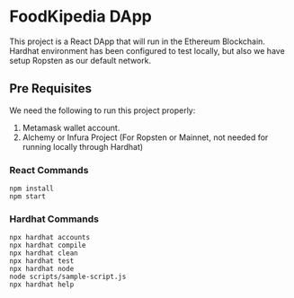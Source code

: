 # FoodKipedia DApp

This project is a React DApp that will run in the Ethereum Blockchain. Hardhat environment has been configured to test locally, but also we have setup Ropsten as our default network.

## Pre Requisites

We need the following to run this project properly:

1. Metamask wallet account.
2. Alchemy or Infura Project (For Ropsten or Mainnet, not needed for running locally through Hardhat)

### React Commands

```shell
npm install
npm start
```


### Hardhat Commands

```shell
npx hardhat accounts
npx hardhat compile
npx hardhat clean
npx hardhat test
npx hardhat node
node scripts/sample-script.js
npx hardhat help
```
